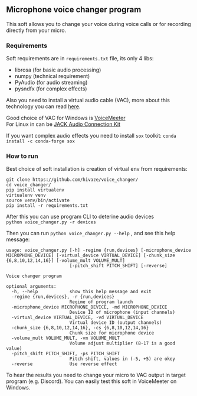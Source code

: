 ## Microphone voice changer program

This soft allows you to change your voice during voice calls or for recording directly from your micro.

### Requirements
Soft requirements are in `requirements.txt` file, its only 4 libs:
- librosa (for basic audio processing)
- numpy (technical requirement)
- PyAudio (for audio streaming)
- pysndfx (for complex effects)

Also you need to install a virtual audio cable (VAC), more about this technology you can read [here](https://vac.muzychenko.net/en/).

Good choice of VAC for Windows is [VoiceMeeter](https://voicemeeter.com)\
For Linux in can be [JACK Audio Connection Kit](https://alternativeto.net/software/jack-audio-connection-kit/about/)

If you want complex audio effects you need to install `sox` toolkit:
`conda install -c conda-forge sox`

### How to run
Best choice of soft installation is creation of virtual env from requirements:
```
git clone https://github.com/hivaze/voice_changer/
cd voice_changer/
pip install virtualenv
virtualenv venv
source venv/bin/activate
pip install -r requirements.txt
```
After this you can use program CLI to deterine audio devices\
 `python voice_changer.py -r devices` 

Then you can run `python voice_changer.py --help` , and see this help message:
```
usage: voice_changer.py [-h] -regime {run,devices} [-microphone_device MICROPHONE_DEVICE] [-virtual_device VIRTUAL_DEVICE] [-chunk_size {6,8,10,12,14,16}] [-volume_mult VOLUME_MULT]
                        [-pitch_shift PITCH_SHIFT] [-reverse]

Voice changer program

optional arguments:
  -h, --help            show this help message and exit
  -regime {run,devices}, -r {run,devices}
                        Regime of program launch
  -microphone_device MICROPHONE_DEVICE, -md MICROPHONE_DEVICE
                        Device ID of microphone (input channels)
  -virtual_device VIRTUAL_DEVICE, -vd VIRTUAL_DEVICE
                        Virtual device ID (output channels)
  -chunk_size {6,8,10,12,14,16}, -cs {6,8,10,12,14,16}
                        Chunk size for microphone device
  -volume_mult VOLUME_MULT, -vm VOLUME_MULT
                        Volume adjust multiplier (8-17 is a good value)
  -pitch_shift PITCH_SHIFT, -ps PITCH_SHIFT
                        Pitch shift, values in (-5, +5) are okey
  -reverse              Use reverse effect
```

To hear the results you need to change your micro to VAC output in target program (e.g. Discord). You can easily test this soft in VoiceMeeter on Windows.